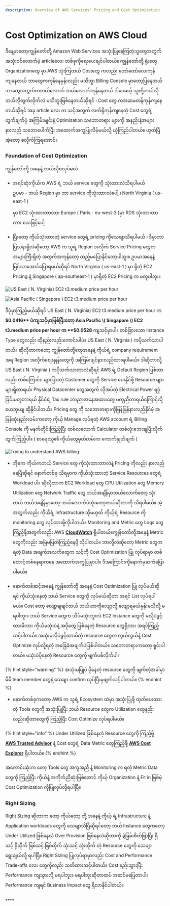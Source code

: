 ```yaml
---
description: Overview of AWS Services' Pricing and Cost Optimization
---
```


# Cost Optimization on AWS Cloud

ဒီနေ့မှာတော့ကျွန်တော်တို့ Amazon Web Services အသုံးပြုနေကြတဲ့သူတွေအတွက် အသုံးဝင်လောက်မဲ့ articleလေး တစ်ခုကိုရေးပေးချင်ပါတယ်။ ကျွန်တော်တို့ ရုံးတွေ Organizationတွေ မှာ AWS သုံးကြတယ် Costတွေ ကလည်း တော်တော်လေးကုန် ကျနေတယ် ဘာတွေကကုန်နေမှန်းလည်း မသိဘူး Billing Console မှာတော့ပြနေတယ် ဘာတွေအတွက်ကဘယ်လောက် ဘယ်လောက်ကုန်နေတယ် ဒါပေမယ့် သူတို့ဘယ်လိုဘယ်လိုတွက်လိုက်လဲ မသိဘူးဖြစ်နေတယ်ဆိုရင် ၊ Cost တွေ ကအဆမတန်ကုန်ကျနေတယ်ဆိုရင်  အခု article လေး က သင့်အတွက် လက်ရှိကုန်ကျနေတဲ့ Cost တွေရဲ့ တွက်ချက်ပုံ အကြမ်းဖျင်းနဲ့ Optimization သဘောတရား များကို အနည်းနဲ့အများ နားလည် သဘောပေါက်ပြီး အထောက်အကူပြုလိမ့်မယ်လို့ ယုံကြည်ပါတယ်။ ဟုတ်ပြီ အဲ့တော့ စလိုက်ကြရအောင်။

### Foundation of Cost Optimization

ကျွန်တော်တို့ အနေနဲ့ ဘယ်လိုစလုပ်မလဲ

* အရင်ဆုံးကိုယ်က AWS ရဲ့ ဘယ် service တွေကို သုံးထားလဲသိရပါမယ်   
  ဥပမာ - ဘယ် Region မှာ ဘာ service ကိုသုံးထားလဲပေါ့ ၊ North Virginia \( us-east-1 \)

   မှာ EC2 သုံးထားတာလား Europe \( Paris - eu-west-3 \)မှာ RDS သုံးထားတာလား စသဖြင့်ပေါ့   

* ပြီးတော့ ကိုယ်သုံးထားတဲ့ service တွေရဲ့ pricing ကိုသေချာသိရပါမယ် ၊ ဒီမှာဘာပြသနာရှိလဲဆိုတော့ AWS က သူရဲ့ Region အလိုက် Service Pricing တွေက အများကြီးရှိတဲ့ အတွက်အကုန်တော့ ထည့်မပြောနိုင်တော့ပါဘူး။  ဥပမာအနေနဲ့ မြင်သာအောင်ပြောရမယ်ဆိုရင် North Virginia \( us-east-1 \) မှာ ရှိတဲ့ EC2 Pricing နဲ့ Singapore \( ap-southeast-1 \) မှာရှိတဲ့ EC2 Pricing က မတူပါဘူး။ 

![US East \( N. Virginia\) EC2 t3.medium price per hour](../.gitbook/assets/screenshot-from-2020-01-14-00-14-14.png)

![Asia Pacific  \( Singapore \) EC2 t3.medium price per hour](../.gitbook/assets/screenshot-from-2020-01-14-00-14-47.png)

ဒီပုံမှာကြည့်မယ်ဆိုရင် US East \( N. Virginia\) EC2 t3.medium price per hour က **$​0.0416** ပဲကျသင့်မှာဖြစ်ပြီးတော့ Asia Pacific \( Singapore \) EC2 t3.medium price per hour က **$0.0528** ကျသင့်မှာပါ။  တစ်ခြားသော Instance Type တွေလည်း ထိုနည်းလည်းကောင်းပါပဲ။ US East \( N. Virginia \) ကပိုသက်သာပါတယ်။ ဆိုလိုတာကတော့ ကျွန်တော်တို့တွေအနေနဲ့ ကိုယ်ရဲ့ company requirement  အရ Region အလိုက်စျေးနှုန်းတွေကို အကြမ်းဖျင်နားလည်ထားရပါမယ်။ ဒါဆိုဘာလို့ US East \( N. Virginia \) ကပိုသက်သာတာလဲဆိုရင် AWS ရဲ့ Default Region ဖြစ်တာလည်း တစ်ကြောင်း၊ များပြားတဲ့ Customer တွေကို Service ပေးနိုင်ဖို့ Resource များများရှိတာရယ်၊ Physical Datacenter တွေအတွက် လိုအပ်တဲ့ Electrical Power ရပုံခြင်းမတူတာရယ် နိုင်ငံရဲ့ Tax rule ဘာညာအနေအထားတွေ မတူညီတာရယ်ကြောင့်လို့ ယေဘုယျ ဆိုနိုင်ပါတယ်။ Pricing တွေ ကို သဘောတရားကိုမြန်မြန်နားလည်နိုင်မဲ့ အမြန်ဆုံးနည်းလမ်းကတော့ ကိုယ့် Manage လုပ်ရတဲ့ AWS account ရဲ့ Billing Console ကို မနက်တိုင်းကြည့်ပြီး တစ်လလောက် Calculator တစ်လုံးဘေးချပြီးလိုက်တွက်ကြည့်ပါ။ \( စာရေးသူ၏ ကိုယ်တွေမှတ်တမ်းက ကောက်နှုတ်ချက် \) 

![Trying to understand AWS billing](../.gitbook/assets/82106582_2594000577550233_2484771892225900544_n.jpg)

* အိုကေ ကိုယ်ကဘယ် Service တွေ ကိုသုံးထားတာလဲနဲ့ Pricing ကိုလည်း နားလည်နေပြီဆိုရင် နောက်တစ်ခု သိရမှာက ကိုယ်သုံးထားတဲ့ Service Resources တွေရဲ့ Workload ပါ။  ဆိုလိုတာက EC2 Workload တွေ CPU Utilization တွေ Memory Utilization တွေ Network Traffic တွေ ဘယ်အချိန်မှာဘယ်လောက်တော့ သုံးတယ် ဘယ်အချိန်မှာတော့ ဘယ်လောက်ပဲသုံးတော့တယ်ဆိုတာကို သိရပါမယ်။ အဲ့အတွက်လည်း ကိုယ်ရဲ့ Infrastructure သိုမဟုတ် ကိုယ့်ရဲ့ Resource ကို monitoring တွေ လုပ်ထားဖို့လိုပါတယ်။ Monitoring and Metric တွေ Logs တွေ ကြည့်ဖို့အတွက်လည်း AWS [**CloudWatch**](https://aws.amazon.com/cloudwatch/) ရှိပါတယ်။ကျွန်တော်တို့အနေနဲ့  Metric တွေကိုလည်း အမြဲမပြတ်ကြည့်နေဖို့ လိုပါတယ်။ ဘာလို့လဲဆိုတော့  Metric တွေက ရတဲ့ Data အချက်အလက်တွေက သင့်ကို Cost Optimization ပြု လုပ်ရာမှာ တစ်ထောင့်တစ်နေရာကနေ အထောက်အကူပြုမှာပါ။ ဒီအကြောင်းကိုနောက်မှဆက်ပြောပါမယ်။ 



* နောက်တစ်ဆင့်အနေနဲ့ ကျွန်တော်တို့ အနေနဲ့ Cost Optimization ပြု လုပ်မယ်ဆိုရင် ကိုယ်သုံးနေတဲ့ ဘယ် Service တွေကို လုပ်မယ်ဆိုတာ အရင် List လုပ်ရပါမယ်။ Cost တော့ လျော့ချချင်တယ် ဘယ်ဟာကိုလျော့လို့ လျော့ရမယ်မှန်းမသိလို့ မရပါဘူး။ ဘယ် Service တွေက သိပ်မသုံးဘူးလဲ EC2 Instance တွေကို မလိုပဲဖွင့်ထားမိလား ကိုယ်မသုံးပဲနဲ့ အပိုတွေ ဖြစ်နေတဲ့ Resource တွေရှိလား အရင်ကြည့်သင့်ပါတယ်။ အသုံးမလိုပဲဖွင့်ထားမိတဲ့ resource တွေက လွယ်လွယ်နဲ့ Cost Optimize လုပ်လို့ရတဲ့ အခြေခံအချက်ပဲဖြစ်ပါတယ်။ သဘောတရားကတော့ ရှင်းပါတယ်။ မသုံးပဲပိုနေတဲ့ Resource တွေကို ဖျက်ပစ်လိုက်ပါ။ 

{% hint style="warning" %}
အသုံးမပြုပဲ ပိုနေတဲ့ resource တွေကို ဖျက်တဲ့အခါမှာ မိမိ team member တွေနဲ့ သေချာ confirm လုပ်ပြီးမှဖျက်သင့်ပါတယ်။ 
{% endhint %}

* နောက်တစ်ခုကတော့ AWS က သူရဲ့ Ecosystem ထဲမှာ အသုံးပြုဖို့ ထုတ်ပေးထားတဲ့ Tools တွေကို အသုံးပြုပြီး ဘယ် Resource တွေက Utilization တွေနည်းလည်းဆိုတာတွေကို ကြည့်ပြီး Cost Optimize လုပ်ရပါမယ်။ 

{% hint style="info" %}
Under Utilized  ဖြစ်နေတဲ့ Resource တွေကို ကြည့်ဖို့ [**AWS Trusted Advisor**](https://aws.amazon.com/premiumsupport/trustedadvisor/) နဲ့ Cost တွေရဲ့ Data Metric တွေကြည့်ဖို့ [**AWS Cost Explorer**](https://aws.amazon.com/aws-cost-management/aws-cost-explorer/) ရှိပါတယ်။
{% endhint %}

အကောင်းဆုံးက တော့ Tools တွေ အကူအညီ နဲ့ Monitoring က ရတဲ့ Metric Data တွေကို ကြည့်ပြီး ကိုယ်နဲ့ အကိုက်ညီဆုံးဖြစ်အောင် ကိုယ့် Organization နဲ့ Fit in ဖြစ်မဲ့ Cost Optimization ကိုပြုလုပ်လို့ရပါပြီ။ 

### Right Sizing

Right Sizing ဆိုတာက တော့ ကိုယ်တော့ တို့ အနေနဲ့ ကိုယ့် ရဲ့ Infrastructure နဲ့ Application workloads တွေကို သေချာသိပြီဆိုရင်တော့  ဘယ် Instance တွေကတော့ Under Utilized ဖြစ်နေလဲ Over Provision ဖြစ်နေလဲဆိုတာကို ခွဲခြမ်းစိတ်ဖြာပြီး ရှိသင့် ရှိထိုက် ဖြစ်သင့် ဖြစ်ထိုက် သုံးသင့် သုံးထိုက် တဲ့ Resource တွေကို သေချာရွေးချယ်လို့ ရပါပြီ။ Right Sizing ပြုလုပ်ရာမှာလည်း Cost and Performance Trade-offs လေး တွေကိုလည်း သတိထားသင့်ပါတယ်။ Cost နည်းသွားပြီး Performance ကျသွားလို့ မရပါဘူး။ မရပါဘူးဆိုတာထပ် အဆင်မပြေတာပါ။ Performance ကျရင် Business Impact တွေ ရှိလာနိုင်ပါတယ်။ 

###  

\*\*\*\*

